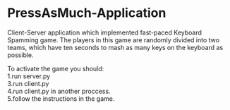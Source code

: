 # PressAsMuch-Application
Client-Server application which implemented fast-paced Keyboard Spamming game. The players in this game are randomly divided into two teams, which have ten seconds to mash as many keys on the keyboard as possible.

To activate the game you should:  
1.run server.py  
3.run client.py  
4.run client.py in another proccess.  
5.follow the instructions in the game.  
